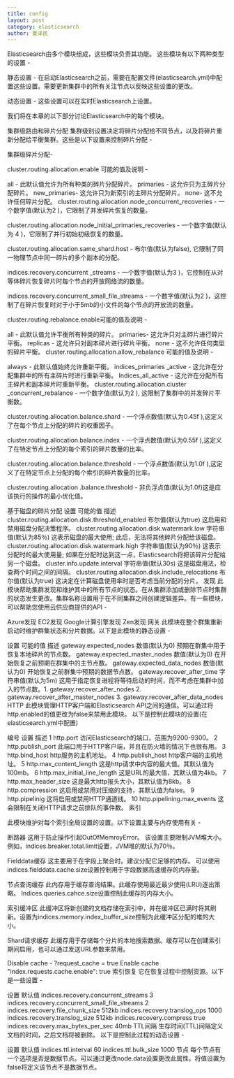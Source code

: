 ```yaml
---
title: config
layout: post
category: elasticsearch
author: 夏泽民
---
```

<!-- more -->
Elasticsearch由多个模块组成，这些模块负责其功能。 这些模块有以下两种类型的设置 -

静态设置 - 在启动Elasticsearch之前，需要在配置文件(elasticsearch.yml)中配置这些设置。需要更新集群中的所有关注节点以反映这些设置的更改。

动态设置 - 这些设置可以在实时Elasticsearch上设置。

我们将在本章的以下部分讨论Elasticsearch中的每个模块。

集群级路由和碎片分配
集群级别设置决定将碎片分配给不同节点，以及将碎片重新分配给平衡集群。这些是以下设置来控制碎片分配 -

集群级碎片分配-

cluster.routing.allocation.enable 可能的值及说明 -

all - 此默认值允许为所有种类的碎片分配碎片。
primaries - 这允许只为主碎片分配碎片。
new_primaries- 这允许只为新索引的主碎片分配碎片。
none- 这不允许任何碎片分配。
cluster.routing.allocation.node_concurrent_recoveries - 一个数字值(默认为2 )，它限制了并发碎片恢复的数量。

cluster.routing.allocation.node_initial_primaries_recoveries - 一个数字值(默认为 4 )，它限制了并行初始初级恢复的数量。

cluster.routing.allocation.same_shard.host - 布尔值(默认为false), 它限制了同一物理节点中同一碎片的多个副本的分配。

indices.recovery.concurrent _streams - 一个数字值(默认为3 )，它控制在从对等体碎片恢复碎片时每个节点的开放网络流的数量。

indices.recovery.concurrent_small_file_streams - 一个数字值(默认为2 )，这控制了在碎片恢复时对于小于5mb的小文件的每个节点的开放流的数量。

cluster.routing.rebalance.enable可能的值及说明 -

all - 此默认值允许平衡所有种类的碎片。
primaries- 这允许只对主碎片进行碎片平衡。
replicas - 这允许只对副本碎片进行碎片平衡。
none - 这不允许任何类型的碎片平衡。
cluster.routing.allocation.allow_rebalance 可能的值及说明 -

always - 此默认值始终允许重新平衡。
indices_primaries _active - 这允许在分配集群中的所有主碎片时进行重新平衡。
Indices_all_active - 这允许在分配所有主碎片和副本碎片时重新平衡。
cluster.routing.allocation.cluster _concurrent_rebalance - 一个数字值(默认为2 ), 这限制了集群中的并发碎片平衡数。

cluster.routing.allocation.balance.shard - 一个浮点数值(默认为0.45f ),这定义了在每个节点上分配的碎片的权重因子。

cluster.routing.allocation.balance.index - 一个浮点数值(默认为0.55f ),这定义了在特定节点上分配的每个索引的碎片数量的比率。

cluster.routing.allocation.balance.threshold - 一个浮点数值(默认为1.0f ),这定义了在特定节点上分配的每个索引的碎片数量的比率。

cluster.routing.allocation .balance.threshold - 非负浮点值(默认为1.0f)这是应该执行的操作的最小优化值。

基于磁盘的碎片分配
设置	可能的值	描述
cluster.routing.allocation.disk.threshold_enabled	布尔值(默认为true)	这启用和禁用磁盘分配决策程序。
cluster.routing.allocation.disk.watermark.low	字符串值(默认为85％)	这表示磁盘的最大使用; 此后，无法将其他碎片分配给该磁盘。
cluster.routing.allocation.disk.watermark.high	字符串值(默认为90％)	这表示分配时的最大使用量; 如果在分配时达到这一点，Elasticsearch将把该碎片分配给另一个磁盘。
cluster.info.update.interval	字符串值(默认30s)	这是磁盘用法，检查两个时间之间的间隔。
cluster.routing.allocation.disk.include_relocations	布尔值(默认为true)	这决定在计算磁盘使用率时是否考虑当前分配的分片。
发现
此模块帮助集群发现和维护其中的所有节点的状态。在从集群添加或删除节点时集群的状态发生更改。集群名称设置用于在不同集群之间创建逻辑差异。有一些模块，可以帮助您使用云供应商提供的API -

Azure发现
EC2发现
Google计算引擎发现
Zen发现
网关
此模块在整个群集重新启动时维护群集状态和分片数据。以下是此模块的静态设置 -

设置	可能的值	描述
gateway.expected_nodes	数值(默认为0)	预期在群集中用于恢复本地碎片的节点数。
gateway.expected_master_nodes	数值(默认为0)	在开始恢复之前预期在群集中的主节点数。
gateway.expected_data_nodes	数值(默认为0)	开始恢复之前群集中预期的数据节点数。
gateway.recover_after_time	字符串值(默认为5m)	这用于指定恢复进程将等待启动的时间，而不考虑在集群中加入的节点数。1. gateway.recover_after_nodes 2. gateway.recover_after_master_nodes 3. gateway.recover_after_data_nodes
HTTP
此模块管理HTTP客户端和Elasticsearch API之间的通信。可以通过将http.enabled的值更改为false来禁用此模块。 以下是控制此模块的设置(在elasticsearch.yml中配置)

编号	设置	描述
1	http.port	访问Elasticsearch的端口，范围为9200-9300。
2	http.publish_port	此端口用于HTTP客户端，并且在防火墙的情况下也很有用。
3	http.bind_host	http服务的主机地址。
4	http.publish_host	http客户端的主机地址。
5	http.max_content_length	这是http请求中内容的最大值。其默认值为100mb。
6	http.max_initial_line_length	这是URL的最大值，其默认值为4kb。
7	http.max_header_size	这是最大http报头大小，其默认值为8kb。
8	http.compression	这启用或禁用对压缩的支持，其默认值为false。
9	http.pipelinig	这将启用或禁用HTTP通道线。
10	http.pipelining.max_events	这会限制在关闭HTTP请求之前排队的事件数。
索引

 
此模块维护对每个索引全局设置的设置。以下设置主要与内存使用有关 -

断路器
这用于防止操作引起OutOfMemroyError。 该设置主要限制JVM堆大小。 例如，indices.breaker.total.limit设置，JVM堆的默认为70％。

Fielddata缓存
这主要用于在字段上聚合时。建议分配它足够的内存。 可以使用indices.fielddata.cache.size设置控制用于字段数据高速缓存的内存量。

节点查询缓存
此内存用于缓存查询结果。此缓存使用最近最少使用(LRU)逐出策略。 Indices.queries.cahce.size设置控制此缓存的内存大小。

索引缓冲区
此缓冲区将新创建的文档存储在索引中，并在缓冲区已满时将其刷新。设置为indices.memory.index_buffer_size控制为此缓冲区分配的堆的大小。

Shard请求缓存
此缓存用于存储每个分片的本地搜索数据。缓存可以在创建索引期间启用，也可以通过发送URL参数来禁用。

Disable cache - ?request_cache = true
Enable cache "index.requests.cache.enable": true
索引恢复
它在恢复过程中控制资源。以下是一些设置 -

设置	默认值
indices.recovery.concurrent_streams	3
indices.recovery.concurrent_small_file_streams	2
indices.recovery.file_chunk_size	512kb
indices.recovery.translog_ops	1000
indices.recovery.translog_size	512kb
indices.recovery.compress	true
indices.recovery.max_bytes_per_sec	40mb
TTL间隔
生存时间(TTL)间隔定义文档的时间，之后文档将被删除。 以下是控制此过程的动态设置 -

设置	默认值
indices.ttl.interval	60
indices.ttl.bulk_size	1000
节点
每个节点有一个选项是否是数据节点。可以通过更改node.data设置更改此属性。将值设置为false将定义该节点不是数据节点。
